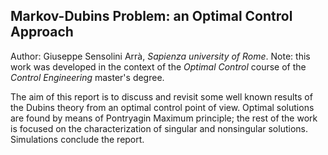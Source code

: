 ## Markov-Dubins Problem: an Optimal Control Approach

Author: Giuseppe Sensolini Arrà, *Sapienza university of Rome*.
Note: this work was developed in the context of the *Optimal Control* course of the *Control Engineering* master's degree.

The aim of this report is to discuss and revisit some well known results of the Dubins theory from an optimal control point of view. Optimal solutions are found by means of Pontryagin Maximum principle; the rest of the work is focused on the characterization of singular and nonsingular solutions. Simulations conclude the report.
